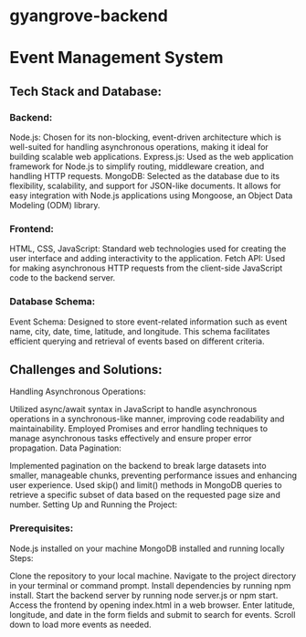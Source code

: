 # gyangrove-backend
# Event Management System

## Tech Stack and Database:

### Backend:

Node.js: Chosen for its non-blocking, event-driven architecture which is well-suited for handling asynchronous operations, making it ideal for building scalable web applications.
Express.js: Used as the web application framework for Node.js to simplify routing, middleware creation, and handling HTTP requests.
MongoDB: Selected as the database due to its flexibility, scalability, and support for JSON-like documents. It allows for easy integration with Node.js applications using Mongoose, an Object Data Modeling (ODM) library.

### Frontend:

HTML, CSS, JavaScript: Standard web technologies used for creating the user interface and adding interactivity to the application.
Fetch API: Used for making asynchronous HTTP requests from the client-side JavaScript code to the backend server.

### Database Schema:

Event Schema: Designed to store event-related information such as event name, city, date, time, latitude, and longitude. This schema facilitates efficient querying and retrieval of events based on different criteria.

## Challenges and Solutions:

Handling Asynchronous Operations:

Utilized async/await syntax in JavaScript to handle asynchronous operations in a synchronous-like manner, improving code readability and maintainability.
Employed Promises and error handling techniques to manage asynchronous tasks effectively and ensure proper error propagation.
Data Pagination:

Implemented pagination on the backend to break large datasets into smaller, manageable chunks, preventing performance issues and enhancing user experience.
Used skip() and limit() methods in MongoDB queries to retrieve a specific subset of data based on the requested page size and number.
Setting Up and Running the Project:

### Prerequisites:

Node.js installed on your machine
MongoDB installed and running locally
Steps:

Clone the repository to your local machine.
Navigate to the project directory in your terminal or command prompt.
Install dependencies by running npm install.
Start the backend server by running node server.js or npm start.
Access the frontend by opening index.html in a web browser.
Enter latitude, longitude, and date in the form fields and submit to search for events.
Scroll down to load more events as needed.